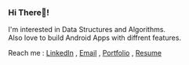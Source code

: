 ### Hi There👋!

I'm interested in Data Structures and Algorithms.\
Also love to build Android Apps with diffrent features.

Reach me : [LinkedIn](https://www.linkedin.com/in/pranavdeshmukh) , [Email](mailto:pranavdeshmukh918@gmail.com) , [Portfolio](https://pranav918.github.io) , [Resume](https://drive.google.com/file/d/1gWB-xl8WzoP76Y2dplRUKnN9sWLtm5sq/view)
<!-- Codechef ⚡       https://www.codechef.com/users/pranav918

<!--
**pranav918/pranav918** is a ✨ _special_ ✨ repository because its `README.md` (this file) appears on your GitHub profile.

Here are some ideas to get you started:

- 🔭 I’m currently working on ...
- 🌱 I’m currently learning ...
- 👯 I’m looking to collaborate on ...
- 🤔 I’m looking for help with ...
- 💬 Ask me about ...
- 📫 How to reach me: ...
- 😄 Pronouns: ...
- ⚡ Fun fact: ...
👋
-->
